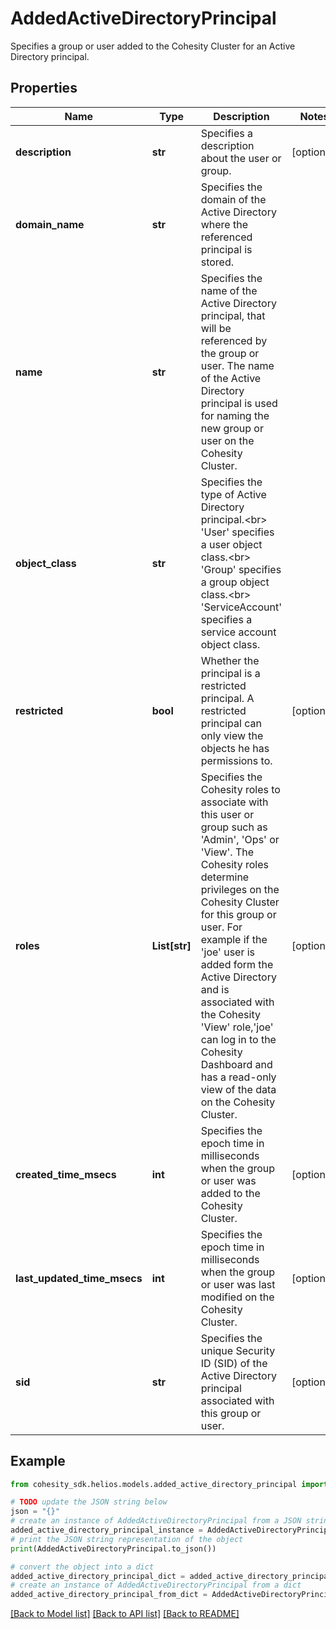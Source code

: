 # AddedActiveDirectoryPrincipal

Specifies a group or user added to the Cohesity Cluster for an Active Directory principal.

## Properties

Name | Type | Description | Notes
------------ | ------------- | ------------- | -------------
**description** | **str** | Specifies a description about the user or group. | [optional] 
**domain_name** | **str** | Specifies the domain of the Active Directory where the referenced principal is stored. | 
**name** | **str** | Specifies the name of the Active Directory principal, that will be referenced by the group or user. The name of the Active Directory principal is used for naming the new group or user on the Cohesity Cluster. | 
**object_class** | **str** | Specifies the type of Active Directory principal.&lt;br&gt; &#39;User&#39; specifies a user object class.&lt;br&gt; &#39;Group&#39; specifies a group object class.&lt;br&gt; &#39;ServiceAccount&#39; specifies a service account object class. | 
**restricted** | **bool** | Whether the principal is a restricted principal. A restricted principal can only view the objects he has permissions to. | [optional] 
**roles** | **List[str]** | Specifies the Cohesity roles to associate with this user or group such as &#39;Admin&#39;, &#39;Ops&#39; or &#39;View&#39;. The Cohesity roles determine privileges on the Cohesity Cluster for this group or user. For example if the &#39;joe&#39; user is added form the Active Directory and is associated with the Cohesity &#39;View&#39; role,&#39;joe&#39; can log in to the Cohesity Dashboard and has a read-only view of the data on the Cohesity Cluster. | [optional] 
**created_time_msecs** | **int** | Specifies the epoch time in milliseconds when the group or user was added to the Cohesity Cluster. | [optional] 
**last_updated_time_msecs** | **int** | Specifies the epoch time in milliseconds when the group or user was last modified on the Cohesity Cluster. | [optional] 
**sid** | **str** | Specifies the unique Security ID (SID) of the Active Directory principal associated with this group or user. | [optional] 

## Example

```python
from cohesity_sdk.helios.models.added_active_directory_principal import AddedActiveDirectoryPrincipal

# TODO update the JSON string below
json = "{}"
# create an instance of AddedActiveDirectoryPrincipal from a JSON string
added_active_directory_principal_instance = AddedActiveDirectoryPrincipal.from_json(json)
# print the JSON string representation of the object
print(AddedActiveDirectoryPrincipal.to_json())

# convert the object into a dict
added_active_directory_principal_dict = added_active_directory_principal_instance.to_dict()
# create an instance of AddedActiveDirectoryPrincipal from a dict
added_active_directory_principal_from_dict = AddedActiveDirectoryPrincipal.from_dict(added_active_directory_principal_dict)
```
[[Back to Model list]](../README.md#documentation-for-models) [[Back to API list]](../README.md#documentation-for-api-endpoints) [[Back to README]](../README.md)


